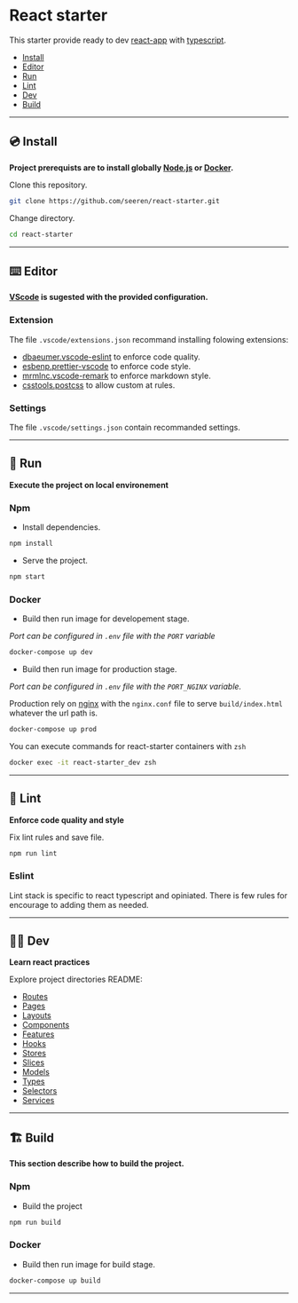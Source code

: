 # React starter

This starter provide ready to dev [react-app](https://create-react-app.dev/) with [typescript](https://www.typescriptlang.org/).

-   [Install](#💿-install)
-   [Editor](#⌨️-ide)
-   [Run](#🚀-run)
-   [Lint](#📐-lint)
-   [Dev](#👨‍💻-develop)
-   [Build](#🏗️-build)

* * *

## 💿 Install

**Project prerequists are to install globally [Node.js](https://nodejs.org/en/) or [Docker](https://www.docker.com/).**

Clone this repository.

```bash
git clone https://github.com/seeren/react-starter.git
```

Change directory.

```bash
cd react-starter
```

* * *

## ⌨️ Editor

**[VScode](https://code.visualstudio.com/) is sugested with the provided configuration.**

### Extension

The file `.vscode/extensions.json` recommand installing folowing extensions:

-   [dbaeumer.vscode-eslint](https://marketplace.visualstudio.com/items?itemName=dbaeumer.vscode-eslint) to enforce code quality.
-   [esbenp.prettier-vscode](https://marketplace.visualstudio.com/items?itemName=esbenp.prettier-vscode) to enforce code style.
-   [mrmlnc.vscode-remark](https://marketplace.visualstudio.com/items?itemName=mrmlnc.vscode-remark) to enforce markdown style.
-   [csstools.postcss](https://marketplace.visualstudio.com/items?itemName=csstools.postcss) to allow custom at rules.

### Settings

The file `.vscode/settings.json` contain recommanded settings.

* * *

## 🚀 Run

**Execute the project on local environement**

### Npm

-   Install dependencies.

```bash
npm install
```

-   Serve the project.

```bash
npm start
```

### Docker

-   Build then run image for developement stage.

_Port can be configured in `.env` file with the `PORT` variable_

```bash
docker-compose up dev
```

-   Build then run image for production stage.

_Port can be configured in `.env` file with the `PORT_NGINX` variable._

Production rely on [nginx](https://www.nginx.com/) with the `nginx.conf` file to serve `build/index.html` whatever the url path is.

```bash
docker-compose up prod
```

You can execute commands for react-starter containers with `zsh`

```bash
docker exec -it react-starter_dev zsh
```

* * *

## 📐 Lint

**Enforce code quality and style**

Fix lint rules and save file.

```bash
npm run lint
```

### Eslint

Lint stack is specific to react typescript and opiniated. There is few rules for encourage to adding them as needed.

* * *

## 👨‍💻 Dev

**Learn react practices**

Explore project directories README:
-   [Routes](./src/routes/)
-   [Pages](./src/pages/)
-   [Layouts](./src/layouts/)
-   [Components](./src/components/)
-   [Features](./src/features/)
-   [Hooks](./src/hooks/)
-   [Stores](./src/stores/)
-   [Slices](./src/slices/)
-   [Models](./src/models/)
-   [Types](./src/types/)
-   [Selectors](./src/selectors/)
-   [Services](./src/services/)

* * *

## 🏗️ Build

**This section describe how to build the project.**

### Npm

-   Build the project

```bash
npm run build
```

### Docker

-   Build then run image for build stage.

```bash
docker-compose up build
```

* * *
